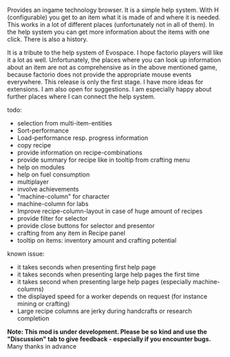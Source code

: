Provides an ingame technology browser.
It is a simple help system. With H (configurable) you get to an item what it is made of and where it is needed. This works in a lot of different places (unfortunately not in all of them). In the help system you can get more information about the items with one click. 
There is also a history.

It is a tribute to the help system of Evospace. I hope factorio players will like it a lot as well.
Unfortunately, the places where you can look up information about an item are not as comprehensive as in the above mentioned game, because factorio does not provide the appropriate mouse events everywhere. 
This release is only the first stage. I have more ideas for extensions. I am also open for suggestions. I am especially happy about further places where I can connect the help system.

todo:
- selection from multi-item-entities
- Sort-performance
- Load-performance resp. progress information
- copy recipe 
- provide information on recipe-combinations
- provide summary for recipe like in tooltip from crafting menu
- help on modules
- help on fuel consumption
- multiplayer
- involve achievements
- "machine-column" for character
- machine-column for labs
- Improve recipe-column-layout in case of huge amount of recipes
- provide filter for selector
- provide close buttons for selector and presentor
- crafting from any item in Recipe panel
- tooltip on items: inventory amount and crafting potential

known issue: 
- it takes seconds when presenting first help page
- it takes seconds when presenting large help pages the first time
- it takes second when presenting large help pages (especially machine-columns)
- the displayed speed for a worker depends on request (for instance mining or crafting)
- Large recipe columns are jerky during handcrafts or research completion 

**Note: This mod is under development. Please be so kind and use the "Discussion" tab to give feedback - especially if you encounter bugs.** Many thanks in advance
